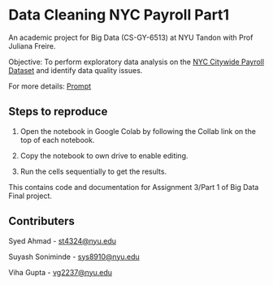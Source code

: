 # Data Cleaning NYC Payroll Part1

An academic project for Big Data (CS-GY-6513) at NYU Tandon with Prof Juliana Freire.

Objective: To perform exploratory data analysis on the [NYC Citywide Payroll Dataset](https://data.cityofnewyork.us/City-Government/Citywide-Payroll-Data-Fiscal-Year-/k397-673e) and identify data quality issues.

For more details: [Prompt](https://github.com/guptaviha/NYC-Payroll-Data-Cleaning-1/blob/main/Project-Prompt.pdf) 

## Steps to reproduce

1. Open the notebook in Google Colab by following the Collab link on the top of each notebook.

2. Copy the notebook to own drive to enable editing.

3. Run the cells sequentially to get the results.

This contains code and documentation for Assignment 3/Part 1 of Big Data Final project.

## Contributers

Syed Ahmad - st4324@nyu.edu

Suyash Soniminde - sys8910@nyu.edu

Viha Gupta - vg2237@nyu.edu
